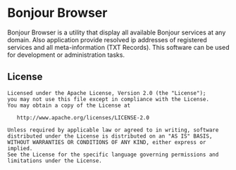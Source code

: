 # Bonjour Browser
Bonjour Browser is a utility that display all available Bonjour services at any domain. Also application provide resolved ip addresses of registered services and all meta-information (TXT Records). This software can be used for development or administration tasks.

License
-------

    Licensed under the Apache License, Version 2.0 (the "License");
    you may not use this file except in compliance with the License.
    You may obtain a copy of the License at

       http://www.apache.org/licenses/LICENSE-2.0

    Unless required by applicable law or agreed to in writing, software
    distributed under the License is distributed on an "AS IS" BASIS,
    WITHOUT WARRANTIES OR CONDITIONS OF ANY KIND, either express or implied.
    See the License for the specific language governing permissions and
    limitations under the License.

